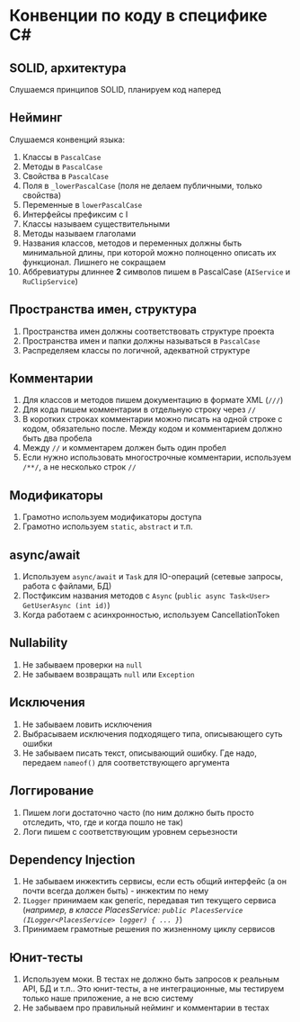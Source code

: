 # Конвенции по коду в специфике C#
## SOLID, архитектура
Слушаемся принципов SOLID, планируем код наперед

## Нейминг
Слушаемся конвенций языка:
1. Классы в `PascalCase`
2. Методы в `PascalCase`
3. Свойства в `PascalCase`
4. Поля в `_lowerPascalCase` (поля не делаем публичными, только свойства)
5. Переменные в `lowerPascalCase`
6. Интерфейсы префиксим с I
7. Классы называем существительными
8. Методы называем глаголами
9. Названия классов, методов и переменных должны быть минимальной длины, при которой можно полноценно описать их функционал. Лишнего не сокращаем
10. Аббревиатуры длиннее **2** символов пишем в PascalCase (`AIService` и `RuClipService`)

## Пространства имен, структура
1. Пространства имен должны соответствовать структуре проекта
2. Пространства имен и папки должны называться в `PascalCase`
3. Распределяем классы по логичной, адекватной структуре

## Комментарии
1. Для классов и методов пишем документацию в формате XML (`///`)
2. Для кода пишем комментарии в отдельную строку через `//`
3. В коротких строках комментарии можно писать на одной строке с кодом, обязательно после. Между кодом и комментарием должно быть два пробела
4. Между `//` и комментарем должен быть один пробел
5. Если нужно использовать многострочные комментарии, используем `/**/`, а не несколько строк `//`

## Модификаторы
1. Грамотно используем модификаторы доступа
2. Грамотно используем `static`, `abstract` и т.п.

## async/await
1. Используем `async/await` и `Task` для IO-операций (сетевые запросы, работа с файлами, БД)
2. Постфиксим названия методов с `Async` (`public async Task<User> GetUserAsync (int id)`)
3. Когда работаем с асинхронностью, используем CancellationToken

## Nullability
1. Не забываем проверки на `null`
2. Не забываем возвращать `null` или `Exception`

## Исключения
1. Не забываем ловить исключения
2. Выбрасываем исключения подходящего типа, описывающего суть ошибки
3. Не забываем писать текст, описывающий ошибку. Где надо, передаем `nameof()` для соответствующего аргумента

## Логгирование
1. Пишем логи достаточно часто (по ним должно быть просто отследить, что, где и когда пошло не так)
2. Логи пишем с соответствующим уровнем серьезности

## Dependency Injection
1. Не забываем инжектить сервисы, если есть общий интерфейс (а он почти всегда должен быть) - инжектим по нему
2. `ILogger` принимаем как generic, передавая тип текущего сервиса (*например, в классе PlacesService: `public PlacesService (ILogger<PlacesService> logger) { ... }`*)
3. Принимаем грамотные решения по жизненному циклу сервисов

## Юнит-тесты
1. Используем моки. В тестах не должно быть запросов к реальным API, БД и т.п.. Это юнит-тесты, а не интеграционные, мы тестируем только наше приложение, а не всю систему
2. Не забываем про правильный нейминг и комментарии в тестах